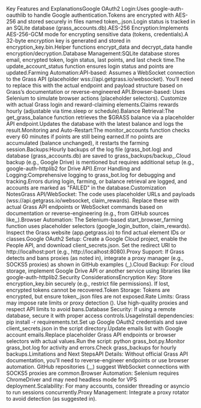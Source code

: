 Key Features and ExplanationsGoogle OAuth2 Login:Uses google-auth-oauthlib to handle Google authentication.Tokens are encrypted with AES-256 and stored securely in files named token_<email>.json.Login status is tracked in an SQLite database (grass_accounts.db).AES-256 Encryption:Implements AES-256-GCM mode for encrypting sensitive data (tokens, credentials).A 32-byte encryption key is generated and stored in encryption_key.bin.Helper functions encrypt_data and decrypt_data handle encryption/decryption.Database Management:SQLite database stores email, encrypted token, login status, last points, and last check time.The update_account_status function ensures login status and points are updated.Farming Automation:API-based: Assumes a WebSocket connection to the Grass API (placeholder wss://api.getgrass.io/websocket). You’ll need to replace this with the actual endpoint and payload structure based on Grass’s documentation or reverse-engineered API.Browser-based: Uses Selenium to simulate browser actions (placeholder selectors). Customize with actual Grass login and reward-claiming elements.Claims rewards hourly (adjustable via time.sleep or schedule).Balance Retrieval:The get_grass_balance function retrieves the $GRASS balance via a placeholder API endpoint.Updates the database with the latest balance and logs the result.Monitoring and Auto-Restart:The monitor_accounts function checks every 60 minutes if points are still being earned.If no points are accumulated (balance unchanged), it restarts the farming session.Backups:Hourly backups of the log file (grass_bot.log) and database (grass_accounts.db) are saved to grass_backups/backup_<timestamp>.Cloud backup (e.g., Google Drive) is mentioned but requires additional setup (e.g., google-auth-httplib2 for Drive API).Error Handling and Logging:Comprehensive logging to grass_bot.log for debugging and tracking.Errors during login, farming, or balance retrieval are logged, and accounts are marked as "FAILED" in the database.Customization NotesGrass API/WebSocket: The code uses placeholder URLs and payloads (wss://api.getgrass.io/websocket, claim_rewards). Replace these with actual Grass API endpoints or WebSocket commands based on documentation or reverse-engineering (e.g., from GitHub sources like,,).Browser Automation: The Selenium-based start_browser_farming function uses placeholder selectors (google_login_button, claim_rewards). Inspect the Grass website (app.getgrass.io) to find actual element IDs or classes.Google OAuth2 Setup: Create a Google Cloud project, enable the People API, and download client_secrets.json. Set the redirect URI to http://localhost:port (e.g., http://localhost:8080).Proxy Support: If Grass detects and bans proxies (as noted in), integrate a proxy manager (e.g., SOCKS5 proxies) as shown in GitHub examples (,,).Cloud Backup: For cloud storage, implement Google Drive API or another service using libraries like google-auth-httplib2.Security ConsiderationsEncryption Key: Store encryption_key.bin securely (e.g., restrict file permissions). If lost, encrypted tokens cannot be recovered.Token Storage: Tokens are encrypted, but ensure token_<email>.json files are not exposed.Rate Limits: Grass may impose rate limits or proxy detection (). Use high-quality proxies and respect API limits to avoid bans.Database Security: If using a remote database, secure it with proper access controls.UsageInstall dependencies: pip install -r requirements.txt.Set up Google OAuth2 credentials and save client_secrets.json in the script directory.Update emails list with Google account emails.Replace placeholder Grass API endpoints or browser selectors with actual values.Run the script: python grass_bot.py.Monitor grass_bot.log for activity and errors.Check grass_backups for hourly backups.Limitations and Next StepsAPI Details: Without official Grass API documentation, you’ll need to reverse-engineer endpoints or use browser automation. GitHub repositories (,,,) suggest WebSocket connections with SOCKS5 proxies are common.Browser Automation: Selenium requires ChromeDriver and may need headless mode for VPS deployment.Scalability: For many accounts, consider threading or asyncio to run sessions concurrently.Proxy Management: Integrate a proxy rotator to avoid detection (as suggested in).

